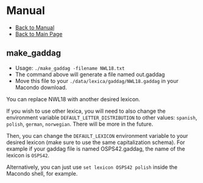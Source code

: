 # Manual

- [Back to Manual](/macondo/manual)
- [Back to Main Page](/macondo)

## make_gaddag

- Usage: `./make_gaddag -filename NWL18.txt`
- The command above will generate a file named out.gaddag
- Move this file to your `./data/lexica/gaddag/NWL18.gaddag` in your Macondo download.

You can replace NWL18 with another desired lexicon.

If you wish to use other lexica, you will need to also
change the environment variable `DEFAULT_LETTER_DISTRIBUTION` to other values: `spanish`, `polish`, `german`, `norwegian`. There will be more in the future.

Then, you can change the `DEFAULT_LEXICON` environment variable to your
desired lexicon (make sure to use the same capitalization schema). For
example if your gaddag file is named OSPS42.gaddag, the name of the lexicon
is `OSPS42`.

Alternatively, you can just use `set lexicon OSPS42 polish` inside the Macondo shell, for example.
